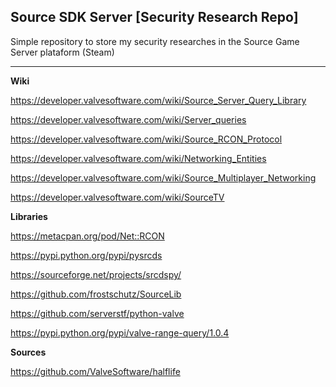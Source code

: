 ## Source SDK Server [Security Research Repo]  

 Simple repository to store my security researches in the Source Game Server plataform (Steam)
 
 ***
 

 **Wiki**

 https://developer.valvesoftware.com/wiki/Source_Server_Query_Library

 https://developer.valvesoftware.com/wiki/Server_queries
 
 https://developer.valvesoftware.com/wiki/Source_RCON_Protocol
 
 https://developer.valvesoftware.com/wiki/Networking_Entities

 https://developer.valvesoftware.com/wiki/Source_Multiplayer_Networking

 https://developer.valvesoftware.com/wiki/SourceTV

**Libraries**

https://metacpan.org/pod/Net::RCON

https://pypi.python.org/pypi/pysrcds

https://sourceforge.net/projects/srcdspy/

https://github.com/frostschutz/SourceLib

https://github.com/serverstf/python-valve

https://pypi.python.org/pypi/valve-range-query/1.0.4

**Sources**

https://github.com/ValveSoftware/halflife
